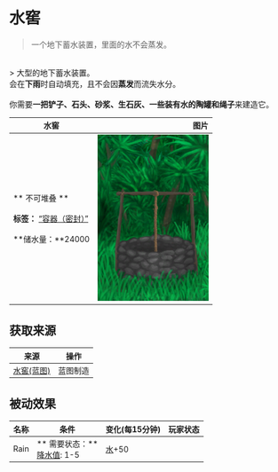 # 水窖  
> 一个地下蓄水装置，里面的水不会蒸发。  
<br>  
> 大型的地下蓄水装置。<br>会在<b>下雨</b>时自动填充，且不会因<b>蒸发</b>而流失水分。<br><br>你需要<b>一把铲子、石头、砂浆、生石灰、一些装有水的陶罐和绳子</b>来建造它。  
  
  水窖  |   图片   
 ----  |  ----:   
 ** 不可堆叠 **<br><br>**标签：**	[“容器（密封）”](tag_ContainerSealed.md)<br><br>**储水量：**24000  |  <img decoding="async" src="Sprite/Well.png" href="a.md" style="max-width:300px;max-height:300px;">   
  
## 获取来源  
来源  |  操作  
----  |  ----  
[水窖(蓝图)](Bp_Cistern.md)  |  蓝图制造  
## 被动效果  
名称  |  条件  |  变化(每15分钟)  |  玩家状态  
----  |  ----  |  ----  |  ----  
Rain  |  ** 需要状态：**<br>[降水值](RainValue.md): 1-5  |  [水](LQ_Water.md)+50  |    


<script>document.title="水窖 - 卡牌生存百科 Card Survival Wiki";</script>